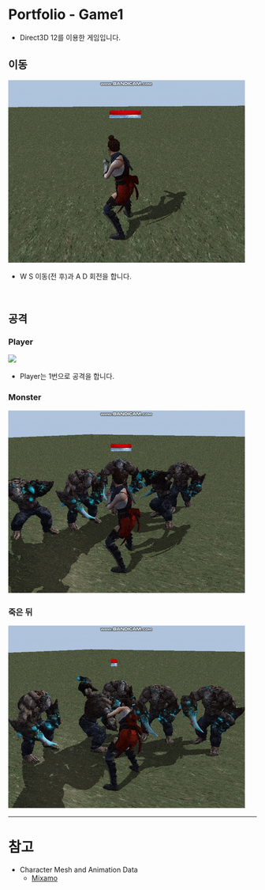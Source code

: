 # Portfolio - Game1
- Direct3D 12를 이용한 게임입니다.

## 이동
![](./Resource/GIF/Move.gif)
- W S 이동(전 후)과 A D 회전을 합니다.

<br/>

## 공격
### Player
![](./Resource/GIF/Attack_Player.gif)
- Player는 1번으로 공격을 합니다.

### Monster
![](./Resource/GIF/Attack_Monster.gif)

### 죽은 뒤
![](./Resource/GIF/After_Death.gif)

---

# 참고 
- Character Mesh and Animation Data
    - [Mixamo](https://www.mixamo.com/#/)
